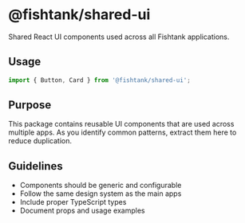 # @fishtank/shared-ui

Shared React UI components used across all Fishtank applications.

## Usage

```typescript
import { Button, Card } from '@fishtank/shared-ui';
```

## Purpose

This package contains reusable UI components that are used across multiple apps.
As you identify common patterns, extract them here to reduce duplication.

## Guidelines

- Components should be generic and configurable
- Follow the same design system as the main apps
- Include proper TypeScript types
- Document props and usage examples


